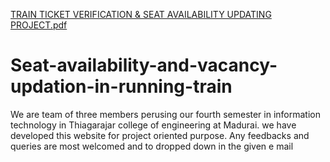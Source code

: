 [TRAIN TICKET VERIFICATION & SEAT AVAILABILITY UPDATING PROJECT.pdf](https://github.com/rkeerthana2002/Seat-availability-and-vacancy-updation-in-running-train/files/6810076/TRAIN.TICKET.VERIFICATION.SEAT.AVAILABILITY.UPDATING.PROJECT.pdf)
# Seat-availability-and-vacancy-updation-in-running-train
We are team of three members perusing our fourth semester in information technology in Thiagarajar college of engineering at Madurai. we have developed this website for project oriented purpose. Any feedbacks and queries are most welcomed and to dropped down in the given e mail 
